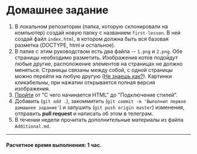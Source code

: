 # Домашнее задание

1. В локальном репозитории (папка, которую склонировали на компьютер) создай новую папку с названием `first-lesson`. В ней создай файл `index.html`, в котором должна быть вся базовая разметка (DOCTYPE, html и остальное).
2. В папке с этим руководством есть два файла -- `1.png` и `2.png`. Обе страницы необходимо разметить. Изображения котов подойдут любые другие, расположение элементов на страницах не должно меняться. Страницы связаны между собой, с одной страницы можно перейти на любую другую ([Не знаешь как?](http://htmlbook.ru/samhtml/ssylki)). Картинки кликабельны, при нажатии открывается полная версия изображения.
3. [Пройти](https://htmlacademy.ru/courses/26) от "С чего начинается HTML" до "Подключение стилей".
4. Добавить (`git add .`), закоммитить (`git commit -m 'Выполнил первое домашнее задание'`) и запушить (`git push origin master`) изменения, отправить __pull request__ и написать об этом в телеграм.
5. В течении недели прочитать дополнительные материалы из файла `Additional.md`.

---
#### Расчетное время выполнения: 1 час.